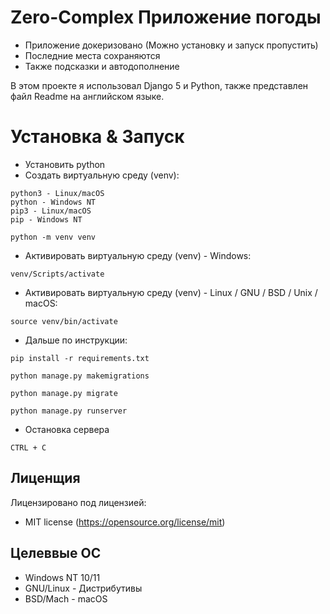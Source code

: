 # Zero-Complex Приложение погоды
- Приложение докеризовано (Можно установку и запуск пропустить)
- Последние места сохраняются
- Также подсказки и автодополнение

В этом проекте я использовал Django 5 и Python, также представлен файл Readme на английском языке.

# Установка & Запуск
- Установить python
- Создать виртуальную среду (venv):
```
python3 - Linux/macOS
python - Windows NT
pip3 - Linux/macOS
pip - Windows NT
```
```
python -m venv venv
```
- Активировать виртуальную среду (venv) - Windows:
```
venv/Scripts/activate 
```
- Активировать виртуальную среду (venv) - Linux / GNU / BSD / Unix / macOS:
```
source venv/bin/activate
```
- Дальше по инструкции:
```
pip install -r requirements.txt
```
```
python manage.py makemigrations
```
```
python manage.py migrate
```
```
python manage.py runserver
```
- Остановка сервера
```
CTRL + C
```

## Лиценщия

Лицензировано под лицензией:

* MIT license (https://opensource.org/license/mit)

## Целеввые ОС

- Windows NT 10/11
- GNU/Linux - Дистрибутивы
- BSD/Mach - macOS
